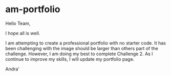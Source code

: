 # am-portfolio

Hello Team,

I hope all is well.

I am attempting to create a professional portfolio with no starter code. It has been challenging with the image should be larger than others part of the challenge. However, I am doing my best to complete Challenge 2. As I continue to improve my skills, I will update my portfolio page.

Andra'